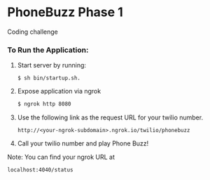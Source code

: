 # PhoneBuzz Phase 1
Coding challenge

### To Run the Application:
1. Start server by running:

   ```
   $ sh bin/startup.sh.
   ```
1. Expose application via ngrok
   ```bash
   $ ngrok http 8080
   ```

1. Use the following link as the request URL for your twilio number.
   ```
   http://<your-ngrok-subdomain>.ngrok.io/twilio/phonebuzz
   ```

1. Call your twilio number and play Phone Buzz!

Note: You can find your ngrok URL at
   ```
   localhost:4040/status
   ```
